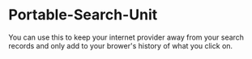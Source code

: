 # Portable-Search-Unit

You can use this to keep your internet provider away from your search records and only add to your brower's history of what you click on.
